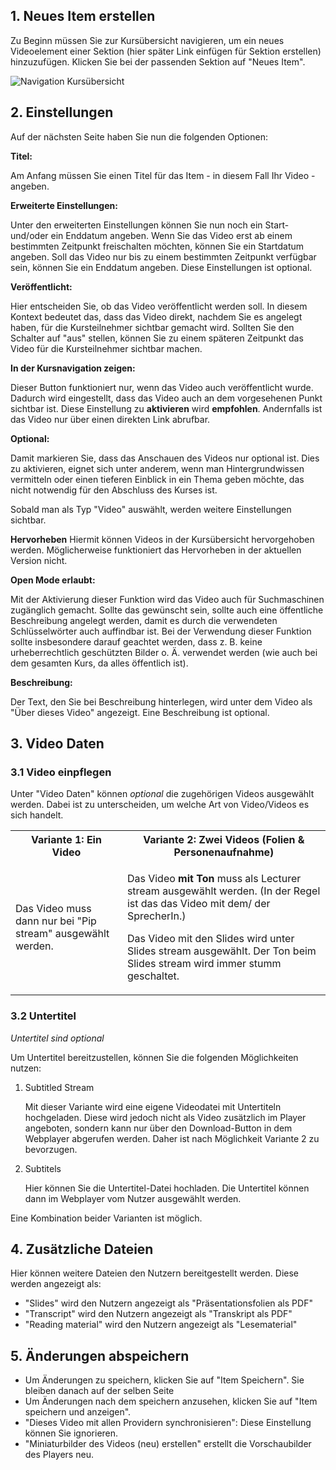 ## 1. Neues Item erstellen

Zu Beginn müssen Sie zur Kursübersicht navigieren, um ein neues Videoelement einer Sektion (hier später Link einfügen für Sektion erstellen) hinzuzufügen. Klicken Sie bei der passenden Sektion auf "Neues Item".

![Navigation Kursübersicht](/images/items/Navigation_zur_Kursstruktur.png)
		


## 2. Einstellungen

Auf der nächsten Seite haben Sie nun die folgenden Optionen:


**Titel:** 

Am Anfang müssen Sie einen Titel für das Item - in diesem Fall Ihr Video - angeben. 


**Erweiterte Einstellungen:** 

Unter den erweiterten Einstellungen können Sie nun noch ein Start- und/oder ein Enddatum angeben. Wenn Sie das Video erst ab einem bestimmten Zeitpunkt freischalten möchten, können Sie ein Startdatum angeben. Soll das Video nur bis zu einem bestimmten Zeitpunkt verfügbar sein, können Sie ein Enddatum angeben. Diese Einstellungen ist optional. 


**Veröffentlicht:** 

Hier entscheiden Sie, ob das Video veröffentlicht werden soll. In diesem Kontext bedeutet das, dass das Video direkt, nachdem Sie es angelegt haben, für die Kursteilnehmer sichtbar gemacht wird. Sollten Sie den Schalter auf "aus" stellen, können Sie zu einem späteren Zeitpunkt das Video für die Kursteilnehmer sichtbar machen. 


**In der Kursnavigation zeigen:** 

Dieser Button funktioniert nur, wenn das Video auch veröffentlicht wurde. Dadurch wird eingestellt, dass das Video auch an dem vorgesehenen Punkt sichtbar ist. Diese Einstellung zu **aktivieren** wird **empfohlen**. Andernfalls ist das Video nur über einen direkten Link abrufbar.

**Optional:** 

Damit markieren Sie, dass das Anschauen des Videos nur optional ist. Dies zu aktivieren, eignet sich unter anderem, wenn man Hintergrundwissen vermitteln  oder einen tieferen Einblick in ein Thema geben möchte, das nicht notwendig für den Abschluss des Kurses ist. 

Sobald man als Typ "Video" auswählt, werden weitere Einstellungen sichtbar.

**Hervorheben** Hiermit können Videos in der Kursübersicht hervorgehoben werden. Möglicherweise funktioniert das Hervorheben in der aktuellen Version nicht.

**Open Mode erlaubt:** 

Mit der Aktivierung dieser Funktion wird das Video auch für Suchmaschinen zugänglich gemacht. Sollte das gewünscht sein, sollte auch eine öffentliche Beschreibung angelegt werden, damit es durch die verwendeten Schlüsselwörter auch auffindbar ist. Bei der Verwendung dieser Funktion sollte insbesondere darauf geachtet werden, dass z. B. keine urheberrechtlich geschützten Bilder o. Ä. verwendet werden (wie auch bei dem gesamten Kurs, da alles öffentlich ist). 

**Beschreibung:**

Der Text, den Sie bei Beschreibung hinterlegen, wird unter dem Video als "Über dieses Video" angezeigt. Eine Beschreibung ist optional.

## 3. Video Daten

### 3.1 Video einpflegen

Unter "Video Daten" können *optional* die zugehörigen Videos ausgewählt werden. Dabei ist zu unterscheiden, um welche Art von Video/Videos es sich handelt.

<table border="0">
<tr>
	<th>Variante 1: Ein Video</th>
	<th>Variante 2: Zwei Videos (Folien & Personenaufnahme)</th>
</tr>
<tr>
	<td>Das Video muss dann nur bei "Pip stream" ausgewählt werden.</td>
	<td>
		<p>Das Video <strong>mit Ton</strong> muss als Lecturer stream ausgewählt werden. 
			(In der Regel ist das das Video mit dem/ der SprecherIn.)</P>
		<p>Das Video mit den Slides wird unter Slides stream ausgewählt. 
		Der Ton beim Slides stream wird immer stumm geschaltet. </P>
	</td>
</tr>
</table>

### 3.2 Untertitel

*Untertitel sind optional*

Um Untertitel bereitzustellen, können Sie die folgenden Möglichkeiten nutzen:

1. Subtitled Stream

	Mit dieser Variante wird eine eigene Videodatei mit Untertiteln hochgeladen. Diese wird jedoch nicht als Video zusätzlich im Player angeboten, sondern kann nur über den Download-Button in dem Webplayer abgerufen werden. Daher ist nach Möglichkeit Variante 2 zu bevorzugen. 

2. Subtitels 

	Hier können Sie die Untertitel-Datei hochladen. Die Untertitel können dann im Webplayer vom Nutzer ausgewählt werden. 

Eine Kombination beider Varianten ist möglich.

## 4. Zusätzliche Dateien

Hier können weitere Dateien den Nutzern bereitgestellt werden. Diese werden angezeigt als:

- "Slides" wird den Nutzern angezeigt als "Präsentationsfolien als PDF"
- "Transcript" wird den Nutzern angezeigt als "Transkript als PDF"
- "Reading material" wird den Nutzern angezeigt als "Lesematerial"


## 5. Änderungen abspeichern

- Um Änderungen zu speichern, klicken Sie auf "Item Speichern". Sie bleiben danach auf der selben Seite
- Um Änderungen nach dem speichern anzusehen, klicken Sie auf "Item speichern und anzeigen".
- "Dieses Video mit allen Providern synchronisieren": Diese Einstellung können Sie ignorieren.
- "Miniaturbilder des Videos (neu) erstellen" erstellt die Vorschaubilder des Players neu. 
